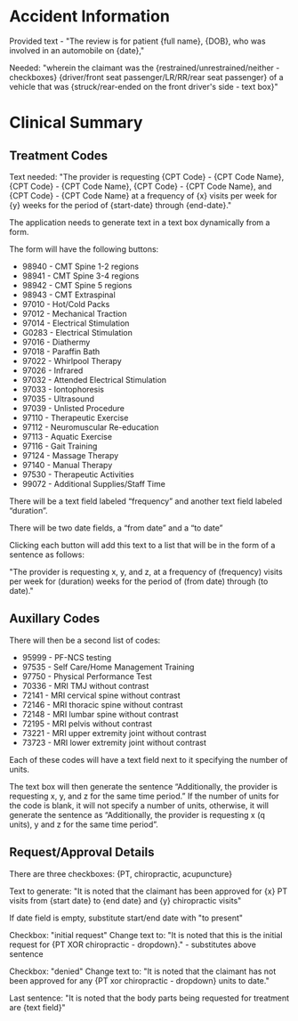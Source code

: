 # Accident Information

Provided text - "The review is for patient {full name}, {DOB}, who was involved in an automobile on {date},"

Needed: "wherein the claimant was the {restrained/unrestrained/neither - checkboxes} {driver/front seat passenger/LR/RR/rear seat passenger} of a vehicle that was {struck/rear-ended on the front driver's side - text box}"

# Clinical Summary

## Treatment Codes

Text needed: "The provider is requesting {CPT Code} - {CPT Code Name},
{CPT Code} - {CPT Code Name}, {CPT Code} - {CPT Code Name}, and
{CPT Code} - {CPT Code Name} at a frequency of {x} visits per week for
{y} weeks for the period of {start-date} through {end-date}."

The application needs to generate text in a text box dynamically from a form.

The form will have the following buttons:

- 98940 - CMT Spine 1-2 regions
- 98941 - CMT Spine 3-4 regions
- 98942 - CMT Spine 5 regions
- 98943 - CMT Extraspinal
- 97010 - Hot/Cold Packs
- 97012 - Mechanical Traction
- 97014 - Electrical Stimulation
- G0283 - Electrical Stimulation
- 97016 -  Diathermy
- 97018 - Paraffin Bath
- 97022 - Whirlpool Therapy
- 97026 - Infrared
- 97032 - Attended Electrical Stimulation
- 97033 - Iontophoresis
- 97035 - Ultrasound
- 97039 - Unlisted Procedure
- 97110 - Therapeutic Exercise
- 97112 - Neuromuscular Re-education
- 97113 - Aquatic Exercise
- 97116 - Gait Training
- 97124 - Massage Therapy
- 97140 - Manual Therapy
- 97530 - Therapeutic Activities
- 99072 - Additional Supplies/Staff Time

There will be a text field labeled “frequency” and another text field labeled “duration”.

There will be two date fields, a “from date” and a “to date”

Clicking each button will add this text to a list that will be in the form of a sentence as follows:

"The provider is requesting x, y, and z, at a frequency of (frequency) visits per week for (duration) weeks for the period of (from date) through (to date)."

## Auxillary Codes

There will then be a second list of codes:

- 95999 - PF-NCS testing
- 97535 - Self Care/Home Management Training
- 97750 - Physical Performance Test
- 70336 - MRI TMJ without contrast
- 72141 - MRI cervical spine without contrast
- 72146 - MRI thoracic spine without contrast
- 72148 - MRI lumbar spine without contrast
- 72195 - MRI pelvis without contrast
- 73221 - MRI upper extremity joint without contrast
- 73723 - MRI lower extremity joint without contrast

Each of these codes will have a text field next to it specifying the number of units.

The text box will then generate the sentence “Additionally, the provider is requesting x, y, and z for the same time period.” If the number of units for the code is blank, it will not specify a number of units, otherwise, it will generate the sentence as “Additionally, the provider is requesting x (q units), y and z for the same time period”.

## Request/Approval Details

There are three checkboxes: {PT, chiropractic, acupuncture}

Text to generate: "It is noted that the claimant has been approved for {x} PT visits from {start date} to {end date} and {y} chiropractic visits"

If date field is empty, substitute start/end date with "to present"

Checkbox: "initial request" Change text to:
"It is noted that this is the initial request for {PT XOR chiropractic - dropdown}." - substitutes above sentence

Checkbox: "denied" Change text to:
"It is noted that the claimant has not been approved for any {PT xor chiropractic - dropdown} units to date."

Last sentence:
"It is noted that the body parts being requested for treatment are {text field}"
